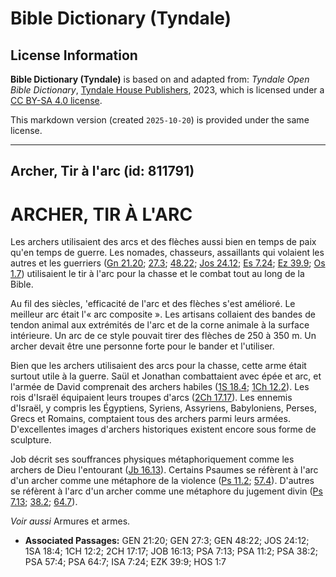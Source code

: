 # Bible Dictionary (Tyndale)

## License Information

**Bible Dictionary (Tyndale)** is based on and adapted from: _Tyndale Open Bible Dictionary_, [Tyndale House Publishers](https://tyndaleopenresources.com/), 2023, which is licensed under a [CC BY-SA 4.0 license](https://creativecommons.org/licenses/by-sa/4.0/legalcode.en).

This markdown version (created `2025-10-20`) is provided under the same license.



--------------------------------

## Archer, Tir à l'arc (id: 811791)

ARCHER, TIR À L'ARC
===================

Les archers utilisaient des arcs et des flèches aussi bien en temps de paix qu'en temps de guerre. Les nomades, chasseurs, assaillants qui volaient les autres et les guerriers ([Gn 21\.20](https://ref.ly/Gen21:20); [27\.3](https://ref.ly/Gen27:3); [48\.22](https://ref.ly/Gen48:22); [Jos 24\.12](https://ref.ly/Josh24:12); [Es 7\.24](https://ref.ly/Isa7:24); [Ez 39\.9](https://ref.ly/Ezek39:9); [Os 1\.7](https://ref.ly/Hos1:7)) utilisaient le tir à l'arc pour la chasse et le combat tout au long de la Bible.

Au fil des siècles, 'efficacité de l'arc et des flèches s'est amélioré. Le meilleur arc était l'« arc composite ». Les artisans collaient des bandes de tendon animal aux extrémités de l'arc et de la corne animale à la surface intérieure. Un arc de ce style pouvait tirer des flèches de 250 à 350 m. Un archer devait être une personne forte pour le bander et l'utiliser.

Bien que les archers utilisaient des arcs pour la chasse, cette arme était surtout utile à la guerre. Saül et Jonathan combattaient avec épée et arc, et l'armée de David comprenait des archers habiles ([1S 18\.4](https://ref.ly/1Sam18:4); [1Ch 12\.2](https://ref.ly/1Chr12:2)). Les rois d'Israël équipaient leurs troupes d'arcs ([2Ch 17\.17](https://ref.ly/2Chr17:17)). Les ennemis d'Israël, y compris les Égyptiens, Syriens, Assyriens, Babyloniens, Perses, Grecs et Romains, comptaient tous des archers parmi leurs armées. D'excellentes images d'archers historiques existent encore sous forme de sculpture.

Job décrit ses souffrances physiques métaphoriquement comme les archers de Dieu l'entourant ([Jb 16\.13](https://ref.ly/Job16:13)). Certains Psaumes se réfèrent à l'arc d'un archer comme une métaphore de la violence ([Ps 11\.2](https://ref.ly/Ps11:2); [57\.4](https://ref.ly/Ps57:4)). D'autres se réfèrent à l'arc d'un archer comme une métaphore du jugement divin ([Ps 7\.13](https://ref.ly/Ps7:13); [38\.2](https://ref.ly/Ps38:2); [64\.7](https://ref.ly/Ps64:7)).

*Voir aussi* Armures et armes.

* **Associated Passages:** GEN 21:20; GEN 27:3; GEN 48:22; JOS 24:12; 1SA 18:4; 1CH 12:2; 2CH 17:17; JOB 16:13; PSA 7:13; PSA 11:2; PSA 38:2; PSA 57:4; PSA 64:7; ISA 7:24; EZK 39:9; HOS 1:7

